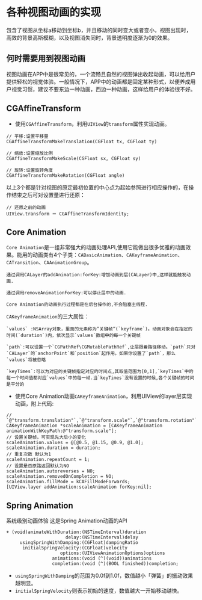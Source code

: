 # 各种视图动画的实现
包含了视图从坐标a移动到坐标b，并且移动的同时变大或者变小，视图出现时，高效的背景高斯模糊，以及视图消失同时，背景透明度逐渐为0的效果。
## 何时需要用到视图动画
视图动画在APP中是很常见的，一个流畅且自然的视图弹出收起动画，可以给用户提供轻松的视觉体验。一般情况下，APP中的动画都是固定某种形式，以便养成用户视觉习惯，建议不要东边一种动画，西边一种动画，这样给用户的体验很不好。
## CGAffineTransform
* 使用`CGAffineTransform`，利用`UIView`的`transform`属性实现动画。
```Objc
// 平移:设置平移量
CGAffineTransformMakeTranslation(CGFloat tx, CGFloat ty)
```
```Objc
// 缩放:设置缩放比例
CGAffineTransformMakeScale(CGFloat sx, CGFloat sy)
```
```Objc
// 旋转:设置旋转角度
CGAffineTransformMakeRotation(CGFloat angle)
```
以上3个都是针对视图的原定最初位置的中心点为起始参照进行相应操作的，在操作结束之后可对设置量进行还原：<br>
```Objc
// 还原之前的动画
UIView.transform ＝ CGAffineTransformIdentity;
```
## Core Animation
`Core Animation`是一组非常强大的动画处理API,使用它能做出很多优雅的动画效果。能用的动画类有4个子类：`CABasicAnimation`、`CAKeyframeAnimation`、`CATransition`、`CAAnimationGroup`。
```
通过调用CALayer的addAnimation:forKey:增加动画到层(CALayer)中,这样就能触发动画.
```
```
通过调用removeAnimationForKey:可以停止层中的动画.
```
```
Core Animation的动画执行过程都是在后台操作的,不会阻塞主线程.
```
`CAKeyframeAnimation`的三大属性：
```
`values` :NSArray对象，里面的元素称为”关键帧”(`keyframe`)。动画对象会在指定的时间(`duration`)内，依次显示`values`数组中的每一个关键帧
```
```
`path`:可以设置一个`CGPathRef\CGMutablePathRef`,让层跟着路径移动。`path`只对`CALayer`的`anchorPoint`和`position`起作用。如果你设置了`path`，那么`values`将被忽略
```
```
`keyTimes`:可以为对应的关键帧指定对应的时间点,其取值范围为[0,1],`keyTimes`中的每一个时间值都对应`values`中的每一帧.当`keyTimes`没有设置的时候,各个关键帧的时间是平分的
```

* 使用Core Animation动画`CAKeyframeAnimation`，利用UIView的layer层实现动画，附上代码:
```Objc
// `@"transform.translation"`,`@"transform.scale"`,`@"transform.rotation"`
CAKeyframeAnimation *scaleAnimation = [CAKeyframeAnimation animationWithKeyPath:@"transform.scale"];
// 设置关键帧，可实现先大后小的变化
scaleAnimation.values = @[@0.5, @1.15, @0.9, @1.0];
scaleAnimation.duration = duration;
// 重复次数 默认为1
scaleAnimation.repeatCount = 1;
// 设置是否原路返回默认为NO
scaleAnimation.autoreverses = NO;
scaleAnimation.removedOnCompletion = NO;
scaleAnimation.fillMode = kCAFillModeForwards;
[UIView.layer addAnimation:scaleAnimation forKey:nil];
```

## Spring Animation
系统级别动画体验
这是Spring Animation动画的API
```Objc
+ (void)animateWithDuration:(NSTimeInterval)duration
                      delay:(NSTimeInterval)delay
     usingSpringWithDamping:(CGFloat)dampingRatio
      initialSpringVelocity:(CGFloat)velocity
                    options:(UIViewAnimationOptions)options
                 animations:(void (^)(void))animations
                 completion:(void (^)(BOOL finished))completion;
```
* `usingSpringWithDamping`的范围为0.0f到1.0f，数值越小「弹簧」的振动效果越明显。
* `initialSpringVelocity`则表示初始的速度，数值越大一开始移动越快。
